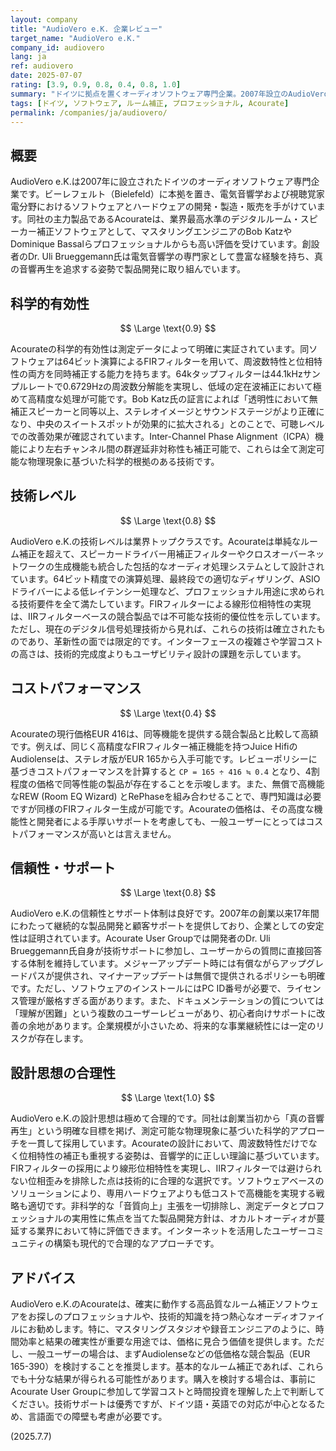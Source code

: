```yaml
---
layout: company
title: "AudioVero e.K. 企業レビュー"
target_name: "AudioVero e.K."
company_id: audiovero
lang: ja
ref: audiovero
date: 2025-07-07
rating: [3.9, 0.9, 0.8, 0.4, 0.8, 1.0]
summary: "ドイツに拠点を置くオーディオソフトウェア専門企業。2007年設立のAudioVero e.K.は、業界最高クラスのルーム補正ソフトウェアAcourateを開発し、Bob Katzらマスタリングエンジニアからも絶大な信頼を得ています。FIRフィルターによる周波数・位相補正技術は測定値的に非常に優秀ですが、EUR 416という価格は競合製品と比較して高額です。技術力は間違いなく一流レベルにあり、プロフェッショナル用途では価値のある投資となります。"
tags: [ドイツ, ソフトウェア, ルーム補正, プロフェッショナル, Acourate]
permalink: /companies/ja/audiovero/
---
```


## 概要

AudioVero e.K.は2007年に設立されたドイツのオーディオソフトウェア専門企業です。ビーレフェルト（Bielefeld）に本拠を置き、電気音響学および視聴覚家電分野におけるソフトウェアとハードウェアの開発・製造・販売を手がけています。同社の主力製品であるAcourateは、業界最高水準のデジタルルーム・スピーカー補正ソフトウェアとして、マスタリングエンジニアのBob KatzやDominique Bassalらプロフェッショナルからも高い評価を受けています。創設者のDr. Uli Brueggemann氏は電気音響学の専門家として豊富な経験を持ち、真の音響再生を追求する姿勢で製品開発に取り組んでいます。

## 科学的有効性

$$ \Large \text{0.9} $$

Acourateの科学的有効性は測定データによって明確に実証されています。同ソフトウェアは64ビット演算によるFIRフィルターを用いて、周波数特性と位相特性の両方を同時補正する能力を持ちます。64kタップフィルターは44.1kHzサンプルレートで0.6729Hzの周波数分解能を実現し、低域の定在波補正において極めて高精度な処理が可能です。Bob Katz氏の証言によれば「透明性において無補正スピーカーと同等以上、ステレオイメージとサウンドステージがより正確になり、中央のスイートスポットが効果的に拡大される」とのことで、可聴レベルでの改善効果が確認されています。Inter-Channel Phase Alignment（ICPA）機能により左右チャンネル間の群遅延非対称性も補正可能で、これらは全て測定可能な物理現象に基づいた科学的根拠のある技術です。

## 技術レベル

$$ \Large \text{0.8} $$

AudioVero e.K.の技術レベルは業界トップクラスです。Acourateは単純なルーム補正を超えて、スピーカードライバー用補正フィルターやクロスオーバーネットワークの生成機能も統合した包括的なオーディオ処理システムとして設計されています。64ビット精度での演算処理、最終段での適切なディザリング、ASIOドライバーによる低レイテンシー処理など、プロフェッショナル用途に求められる技術要件を全て満たしています。FIRフィルターによる線形位相特性の実現は、IIRフィルターベースの競合製品では不可能な技術的優位性を示しています。ただし、現在のデジタル信号処理技術から見れば、これらの技術は確立されたものであり、革新性の面では限定的です。インターフェースの複雑さや学習コストの高さは、技術的完成度よりもユーザビリティ設計の課題を示しています。

## コストパフォーマンス

$$ \Large \text{0.4} $$

Acourateの現行価格EUR 416は、同等機能を提供する競合製品と比較して高額です。例えば、同じく高精度なFIRフィルター補正機能を持つJuice HifiのAudiolenseは、ステレオ版がEUR 165から入手可能です。レビューポリシーに基づきコストパフォーマンスを計算すると `CP = 165 ÷ 416 ≒ 0.4` となり、4割程度の価格で同等性能の製品が存在することを示唆します。また、無償で高機能なREW (Room EQ Wizard) とRePhaseを組み合わせることで、専門知識は必要ですが同様のFIRフィルター生成が可能です。Acourateの価格は、その高度な機能性と開発者による手厚いサポートを考慮しても、一般ユーザーにとってはコストパフォーマンスが高いとは言えません。

## 信頼性・サポート

$$ \Large \text{0.8} $$

AudioVero e.K.の信頼性とサポート体制は良好です。2007年の創業以来17年間にわたって継続的な製品開発と顧客サポートを提供しており、企業としての安定性は証明されています。Acourate User Groupでは開発者のDr. Uli Brueggemann氏自身が技術サポートに参加し、ユーザーからの質問に直接回答する体制を維持しています。メジャーアップデート時には有償ながらアップグレードパスが提供され、マイナーアップデートは無償で提供されるポリシーも明確です。ただし、ソフトウェアのインストールにはPC ID番号が必要で、ライセンス管理が厳格すぎる面があります。また、ドキュメンテーションの質については「理解が困難」という複数のユーザーレビューがあり、初心者向けサポートに改善の余地があります。企業規模が小さいため、将来的な事業継続性には一定のリスクが存在します。

## 設計思想の合理性

$$ \Large \text{1.0} $$

AudioVero e.K.の設計思想は極めて合理的です。同社は創業当初から「真の音響再生」という明確な目標を掲げ、測定可能な物理現象に基づいた科学的アプローチを一貫して採用しています。Acourateの設計において、周波数特性だけでなく位相特性の補正も重視する姿勢は、音響学的に正しい理論に基づいています。FIRフィルターの採用により線形位相特性を実現し、IIRフィルターでは避けられない位相歪みを排除した点は技術的に合理的な選択です。ソフトウェアベースのソリューションにより、専用ハードウェアよりも低コストで高機能を実現する戦略も適切です。非科学的な「音質向上」主張を一切排除し、測定データとプロフェッショナルの実用性に焦点を当てた製品開発方針は、オカルトオーディオが蔓延する業界において特に評価できます。インターネットを活用したユーザーコミュニティの構築も現代的で合理的なアプローチです。

## アドバイス

AudioVero e.K.のAcourateは、確実に動作する高品質なルーム補正ソフトウェアをお探しのプロフェッショナルや、技術的知識を持つ熱心なオーディオファイルにお勧めします。特に、マスタリングスタジオや録音エンジニアのように、時間効率と結果の確実性が重要な用途では、価格に見合う価値を提供します。ただし、一般ユーザーの場合は、まずAudiolenseなどの低価格な競合製品（EUR 165-390）を検討することを推奨します。基本的なルーム補正であれば、これらでも十分な結果が得られる可能性があります。購入を検討する場合は、事前にAcourate User Groupに参加して学習コストと時間投資を理解した上で判断してください。技術サポートは優秀ですが、ドイツ語・英語での対応が中心となるため、言語面での障壁も考慮が必要です。

(2025.7.7)